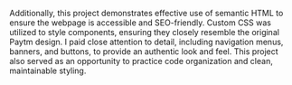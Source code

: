 Additionally, this project demonstrates effective use of semantic HTML to ensure the webpage is accessible and SEO-friendly. Custom CSS was utilized to style components, ensuring they closely resemble the original Paytm design. I paid close attention to detail, including navigation menus, banners, and buttons, to provide an authentic look and feel. This project also served as an opportunity to practice code organization and clean, maintainable styling.


